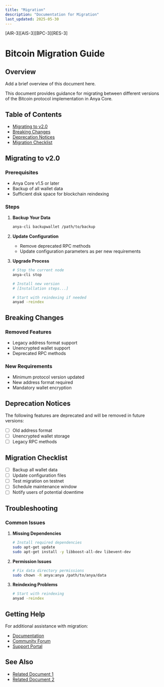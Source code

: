 ```yaml
---
title: "Migration"
description: "Documentation for Migration"
last_updated: 2025-05-30
---
```

[AIR-3][AIS-3][BPC-3][RES-3]


# Bitcoin Migration Guide

## Overview

Add a brief overview of this document here.


This document provides guidance for migrating between different versions of the Bitcoin protocol implementation in Anya Core.

## Table of Contents

- [Migrating to v2.0](#migrating-to-v20)
- [Breaking Changes](#breaking-changes)
- [Deprecation Notices](#deprecation-notices)
- [Migration Checklist](#migration-checklist)

## Migrating to v2.0

### Prerequisites

- Anya Core v1.5 or later
- Backup of all wallet data
- Sufficient disk space for blockchain reindexing

### Steps

1. **Backup Your Data**
   ```bash
   anya-cli backupwallet /path/to/backup
   ```

2. **Update Configuration**
   - Remove deprecated RPC methods
   - Update configuration parameters as per new requirements

3. **Upgrade Process**
   ```bash
   # Stop the current node
   anya-cli stop
   
   # Install new version
   # [Installation steps...]
   
   # Start with reindexing if needed
   anyad -reindex
   ```

## Breaking Changes

### Removed Features
- Legacy address format support
- Unencrypted wallet support
- Deprecated RPC methods

### New Requirements
- Minimum protocol version updated
- New address format required
- Mandatory wallet encryption

## Deprecation Notices

The following features are deprecated and will be removed in future versions:
- [ ] Old address format
- [ ] Unencrypted wallet storage
- [ ] Legacy RPC methods

## Migration Checklist

- [ ] Backup all wallet data
- [ ] Update configuration files
- [ ] Test migration on testnet
- [ ] Schedule maintenance window
- [ ] Notify users of potential downtime

## Troubleshooting

### Common Issues

1. **Missing Dependencies**
   ```bash
   # Install required dependencies
   sudo apt-get update
   sudo apt-get install -y libboost-all-dev libevent-dev
   ```

2. **Permission Issues**
   ```bash
   # Fix data directory permissions
   sudo chown -R anya:anya /path/to/anya/data
   ```

3. **Reindexing Problems**
   ```bash
   # Start with reindexing
   anyad -reindex
   ```

## Getting Help

For additional assistance with migration:
- [Documentation](https://docs.anya.org/bitcoin/migration)
- [Community Forum](https://community.anya.org)
- [Support Portal](https://support.anya.org)

## See Also

- [Related Document 1](../INSTALLATION.md)
- [Related Document 2](../../INSTALLATION_REVIEW.md)
